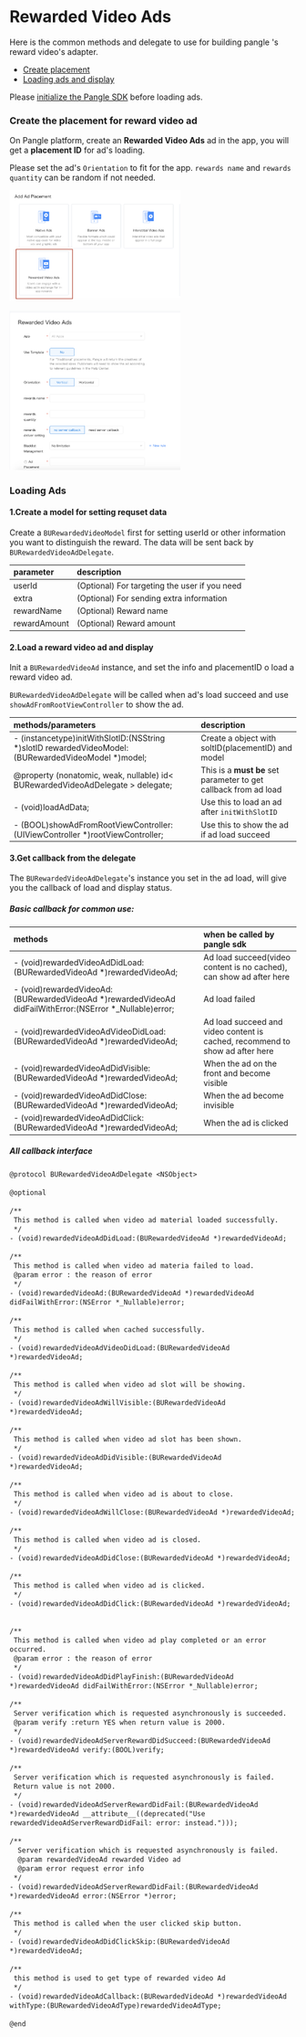 # Rewarded Video Ads

Here is the common methods and delegate to use for building pangle 's reward video's adapter.

  * [Create placement](#start/create_placement)
  * [Loading ads and display](#start/reward_ad_load)


Please [initialize the Pangle SDK](1_prerequisites_initialize) before loading ads.


<a name="start/create_placement"></a>
### Create the placement for reward video ad
On Pangle platform, create an **Rewarded Video Ads** ad in the app, you will get a **placement ID** for ad's loading.

Please set the ad's `Orientation` to fit for the app.
`rewards name` and `rewards quantity` can be random if not needed.


<img src="pics/reward_video_add.png" alt="drawing" width="300"/>  <br>

<img src="pics/reward_video_set.png" alt="drawing" width="300"/>

<a name="start/reward_ad_load"></a>
### Loading Ads


#### 1.Create a model for setting requset data
Create a `BURewardedVideoModel` first for setting userId or other information you want to distinguish the reward. The data will be sent back by `BURewardedVideoAdDelegate`.

| parameter | description |
| :--- | :--- |
| userId | (Optional) For targeting the user if you need |
| extra | (Optional) For sending extra information |
| rewardName | (Optional) Reward name |
| rewardAmount | (Optional) Reward amount |



#### 2.Load a reward video ad and display

Init a `BURewardedVideoAd` instance, and set the info and placementID o load a reward video ad.

`BURewardedVideoAdDelegate` will be called when ad's load succeed and use `showAdFromRootViewController` to show the ad.


| methods/parameters | description |
| :--- | :--- |
| - (instancetype)initWithSlotID:(NSString *)slotID rewardedVideoModel:(BURewardedVideoModel *)model; | Create a object with soltID(placementID) and model  |
| @property (nonatomic, weak, nullable) id< BURewardedVideoAdDelegate > delegate; | This is a **must be** set parameter to get callback from ad load|
| - (void)loadAdData; | Use this to load an ad after `initWithSlotID` |
| - (BOOL)showAdFromRootViewController:(UIViewController *)rootViewController; | Use this to show the ad if ad load succeed |


#### 3.Get callback from the delegate

The `BURewardedVideoAdDelegate`'s instance you set in the ad load, will give you the callback of load and display status.

##### Basic callback for common use:

| methods | when be called by pangle sdk |
| :--- | :--- |
| - (void)rewardedVideoAdDidLoad:(BURewardedVideoAd *)rewardedVideoAd; | Ad load succeed(video content is no cached), can show ad after here |
| - (void)rewardedVideoAd:(BURewardedVideoAd *)rewardedVideoAd didFailWithError:(NSError *_Nullable)error; | Ad load failed |
| - (void)rewardedVideoAdVideoDidLoad:(BURewardedVideoAd *)rewardedVideoAd; | Ad load succeed and video content is cached, recommend to show ad after here |
| - (void)rewardedVideoAdDidVisible:(BURewardedVideoAd *)rewardedVideoAd; | When the ad on the front and become visible  |
| - (void)rewardedVideoAdDidClose:(BURewardedVideoAd *)rewardedVideoAd; | When the ad become invisible |
| - (void)rewardedVideoAdDidClick:(BURewardedVideoAd *)rewardedVideoAd; | When the ad is clicked |

##### All callback interface

```obj-c
@protocol BURewardedVideoAdDelegate <NSObject>

@optional

/**
 This method is called when video ad material loaded successfully.
 */
- (void)rewardedVideoAdDidLoad:(BURewardedVideoAd *)rewardedVideoAd;

/**
 This method is called when video ad materia failed to load.
 @param error : the reason of error
 */
- (void)rewardedVideoAd:(BURewardedVideoAd *)rewardedVideoAd didFailWithError:(NSError *_Nullable)error;

/**
 This method is called when cached successfully.
 */
- (void)rewardedVideoAdVideoDidLoad:(BURewardedVideoAd *)rewardedVideoAd;

/**
 This method is called when video ad slot will be showing.
 */
- (void)rewardedVideoAdWillVisible:(BURewardedVideoAd *)rewardedVideoAd;

/**
 This method is called when video ad slot has been shown.
 */
- (void)rewardedVideoAdDidVisible:(BURewardedVideoAd *)rewardedVideoAd;

/**
 This method is called when video ad is about to close.
 */
- (void)rewardedVideoAdWillClose:(BURewardedVideoAd *)rewardedVideoAd;

/**
 This method is called when video ad is closed.
 */
- (void)rewardedVideoAdDidClose:(BURewardedVideoAd *)rewardedVideoAd;

/**
 This method is called when video ad is clicked.
 */
- (void)rewardedVideoAdDidClick:(BURewardedVideoAd *)rewardedVideoAd;


/**
 This method is called when video ad play completed or an error occurred.
 @param error : the reason of error
 */
- (void)rewardedVideoAdDidPlayFinish:(BURewardedVideoAd *)rewardedVideoAd didFailWithError:(NSError *_Nullable)error;

/**
 Server verification which is requested asynchronously is succeeded.
 @param verify :return YES when return value is 2000.
 */
- (void)rewardedVideoAdServerRewardDidSucceed:(BURewardedVideoAd *)rewardedVideoAd verify:(BOOL)verify;

/**
 Server verification which is requested asynchronously is failed.
 Return value is not 2000.
 */
- (void)rewardedVideoAdServerRewardDidFail:(BURewardedVideoAd *)rewardedVideoAd __attribute__((deprecated("Use rewardedVideoAdServerRewardDidFail: error: instead.")));

/**
  Server verification which is requested asynchronously is failed.
  @param rewardedVideoAd rewarded Video ad
  @param error request error info
 */
- (void)rewardedVideoAdServerRewardDidFail:(BURewardedVideoAd *)rewardedVideoAd error:(NSError *)error;

/**
 This method is called when the user clicked skip button.
 */
- (void)rewardedVideoAdDidClickSkip:(BURewardedVideoAd *)rewardedVideoAd;

/**
 this method is used to get type of rewarded video Ad
 */
- (void)rewardedVideoAdCallback:(BURewardedVideoAd *)rewardedVideoAd withType:(BURewardedVideoAdType)rewardedVideoAdType;

@end

```

